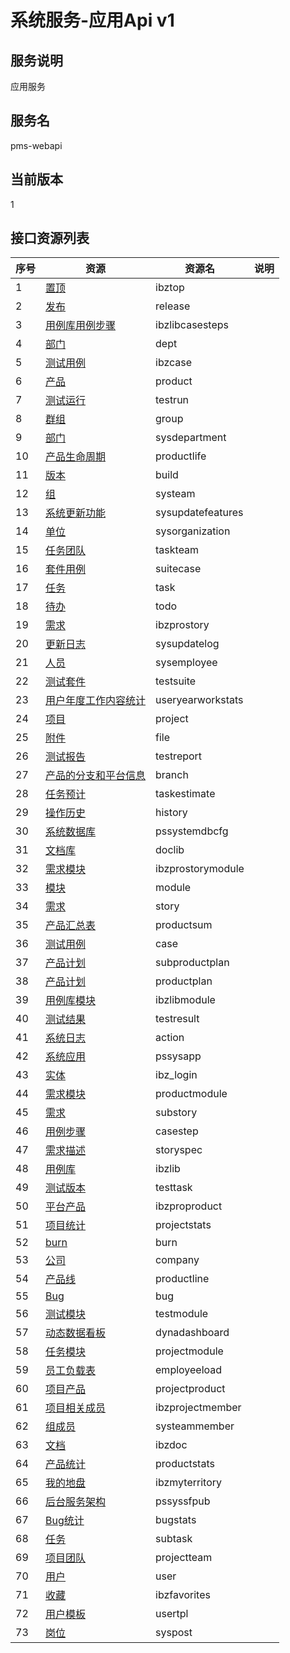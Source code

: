 
# 系统服务-应用Api v1
## 服务说明
应用服务

## 服务名
pms-webapi

## 当前版本
1

## 接口资源列表
| 序号 | 资源 | 资源名 | 说明 |
| ---- | ---- | ---- | ---- |
| 1 | [置顶](1/IbzTop) | ibztop |  |
| 2 | [发布](1/Release) | release |  |
| 3 | [用例库用例步骤](1/IbzLibCaseSteps) | ibzlibcasesteps |  |
| 4 | [部门](1/Dept) | dept |  |
| 5 | [测试用例](1/IbzCase) | ibzcase |  |
| 6 | [产品](1/Product) | product |  |
| 7 | [测试运行](1/TestRun) | testrun |  |
| 8 | [群组](1/Group) | group |  |
| 9 | [部门](1/SysDepartment) | sysdepartment |  |
| 10 | [产品生命周期](1/ProductLife) | productlife |  |
| 11 | [版本](1/Build) | build |  |
| 12 | [组](1/SysTeam) | systeam |  |
| 13 | [系统更新功能](1/SysUpdateFeatures) | sysupdatefeatures |  |
| 14 | [单位](1/SysOrganization) | sysorganization |  |
| 15 | [任务团队](1/TaskTeam) | taskteam |  |
| 16 | [套件用例](1/SuiteCase) | suitecase |  |
| 17 | [任务](1/Task) | task |  |
| 18 | [待办](1/Todo) | todo |  |
| 19 | [需求](1/IBZProStory) | ibzprostory |  |
| 20 | [更新日志](1/SysUpdateLog) | sysupdatelog |  |
| 21 | [人员](1/SysEmployee) | sysemployee |  |
| 22 | [测试套件](1/TestSuite) | testsuite |  |
| 23 | [用户年度工作内容统计](1/UserYearWorkStats) | useryearworkstats |  |
| 24 | [项目](1/Project) | project |  |
| 25 | [附件](1/File) | file |  |
| 26 | [测试报告](1/TestReport) | testreport |  |
| 27 | [产品的分支和平台信息](1/Branch) | branch |  |
| 28 | [任务预计](1/TaskEstimate) | taskestimate |  |
| 29 | [操作历史](1/History) | history |  |
| 30 | [系统数据库](1/PSSystemDBCfg) | pssystemdbcfg |  |
| 31 | [文档库](1/DocLib) | doclib |  |
| 32 | [需求模块](1/IBZProStoryModule) | ibzprostorymodule |  |
| 33 | [模块](1/Module) | module |  |
| 34 | [需求](1/Story) | story |  |
| 35 | [产品汇总表](1/ProductSum) | productsum |  |
| 36 | [测试用例](1/Case) | case |  |
| 37 | [产品计划](1/SubProductPlan) | subproductplan |  |
| 38 | [产品计划](1/ProductPlan) | productplan |  |
| 39 | [用例库模块](1/IbzLibModule) | ibzlibmodule |  |
| 40 | [测试结果](1/TestResult) | testresult |  |
| 41 | [系统日志](1/Action) | action |  |
| 42 | [系统应用](1/PSSysApp) | pssysapp |  |
| 43 | [实体](1/IBZ_LOGIN) | ibz_login |  |
| 44 | [需求模块](1/ProductModule) | productmodule |  |
| 45 | [需求](1/SubStory) | substory |  |
| 46 | [用例步骤](1/CaseStep) | casestep |  |
| 47 | [需求描述](1/StorySpec) | storyspec |  |
| 48 | [用例库](1/IbzLib) | ibzlib |  |
| 49 | [测试版本](1/TestTask) | testtask |  |
| 50 | [平台产品](1/IBZProProduct) | ibzproproduct |  |
| 51 | [项目统计](1/ProjectStats) | projectstats |  |
| 52 | [burn](1/Burn) | burn |  |
| 53 | [公司](1/Company) | company |  |
| 54 | [产品线](1/ProductLine) | productline |  |
| 55 | [Bug](1/Bug) | bug |  |
| 56 | [测试模块](1/TestModule) | testmodule |  |
| 57 | [动态数据看板](1/DynaDashboard) | dynadashboard |  |
| 58 | [任务模块](1/ProjectModule) | projectmodule |  |
| 59 | [员工负载表](1/EmployEeload) | employeeload |  |
| 60 | [项目产品](1/ProjectProduct) | projectproduct |  |
| 61 | [项目相关成员](1/IbzProjectMember) | ibzprojectmember |  |
| 62 | [组成员](1/SysTeamMember) | systeammember |  |
| 63 | [文档](1/IBzDoc) | ibzdoc |  |
| 64 | [产品统计](1/ProductStats) | productstats |  |
| 65 | [我的地盘](1/IbzMyTerritory) | ibzmyterritory |  |
| 66 | [后台服务架构](1/PSSysSFPub) | pssyssfpub |  |
| 67 | [Bug统计](1/BugStats) | bugstats |  |
| 68 | [任务](1/SubTask) | subtask |  |
| 69 | [项目团队](1/ProjectTeam) | projectteam |  |
| 70 | [用户](1/User) | user |  |
| 71 | [收藏](1/IbzFavorites) | ibzfavorites |  |
| 72 | [用户模板](1/UserTpl) | usertpl |  |
| 73 | [岗位](1/SysPost) | syspost |  |

